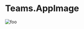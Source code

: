 # Teams.AppImage

![foo](https://github.com/nx-appbuild-hub/Teams.AppImage//actions/workflows/makefile.yml/badge.svg)
